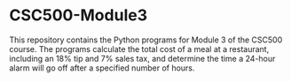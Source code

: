# CSC500-Module3
This repository contains the Python programs for Module 3 of the CSC500 course. The programs calculate the total cost of a meal at a restaurant, including an 18% tip and 7% sales tax, and determine the time a 24-hour alarm will go off after a specified number of hours.
